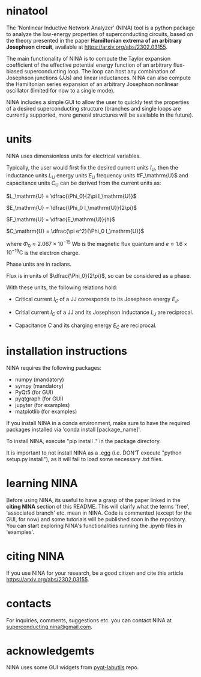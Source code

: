 # ninatool

The 'Nonlinear Inductive Network Analyzer' (NINA) tool is a python package to analyze 
the low-energy properties of superconducting circuits, based on the theory presented 
in the paper **Hamiltonian extrema of an arbitrary Josephson circuit**, available at 
https://arxiv.org/abs/2302.03155.

The main functionality of NINA is to compute the Taylor expansion coefficient of the 
effective potential energy function of an arbitrary flux-biased superconducting loop. 
The loop can host any combination of Josephson junctions (JJs) and linear inductances.
NINA can also compute the Hamiltonian series expansion of an arbitrary Josephson 
nonlinear oscillator (limited for now to a single mode).

NINA includes a simple GUI to allow the user to quickly test the properties of a desired 
superconducting structure (branches and single loops are currently supported, 
more general structures will be available in the future).

# units

NINA uses dimensionless units for electrical variables.

Typically, the user would first fix the desired current units $I_\mathrm{U}$, then 
the inductance units $L_\mathrm{U}$ 
energy units $E_\mathrm{U}$
frequency units #F_\mathrm{U}$
and capacitance units $C_\mathrm{U}$
can be derived from the current units as:

$L_\mathrm{U} = \dfrac{\Phi_0}{2\pi I_\mathrm{U}}$

$E_\mathrm{U} = \dfrac{\Phi_0 I_\mathrm{U}}{2\pi}$

$F_\mathrm{U} = \dfrac{E_\mathrm{U}}{h}$

$C_\mathrm{U} = \dfrac{\pi e^2}{\Phi_0 I_\mathrm{U}}$

where 
$\Phi_0 \approx 2.067 \times 10^{-15}$ Wb is the magnetic flux quantum and 
$e \approx 1.6 \times 10^{-19}\mathrm{C}$ is the electron charge.

Phase units are in radians.

Flux is in units of $\dfrac{\Phi_0}{2\pi}$, so can be considered as a phase.

With these units, the following relations hold:

 - Critical current $I_C$ of a JJ corresponds to its Josephson energy $E_J$.

 - Critial current $I_C$ of a JJ and its Josephson inductance $L_J$ are reciprocal.

 - Capacitance $C$ and its charging energy $E_C$ are reciprocal.

# installation instructions

NINA requires the following packages:

- numpy (mandatory)
- sympy (mandatory)
- PyQt5 (for GUI)
- pyqtgraph (for GUI)
- jupyter (for examples)
- matplotlib (for examples)

If you install NINA in a conda environment, make sure to have the required packages
installed via 'conda install [package_name]'.

To install NINA, execute "pip install ." in the package directory.

It is important to not install NINA as a .egg 
(i.e. DON'T execute "python setup.py install"),
as it will fail to load some necessary .txt files.

# learning NINA

Before using NINA, its useful to have a grasp of the paper linked in the **citing NINA** section of this README. This will clarify what the terms 'free', 'associated branch' etc. mean in NINA.
Code is commented (except for the GUI, for now) and some tutorials will be published soon in the repository.
You can start exploring NINA's functionalities running the .ipynb files in 'examples'.

# citing NINA

If you use NINA for your research, be a good citizen and cite this article 
https://arxiv.org/abs/2302.03155.

# contacts

For inquiries, comments, suggestions etc. you can contact NINA at superconducting.nina@gmail.com.

# acknowledgemts

NINA uses some GUI widgets from [pyqt-labutils](https://github.com/OE-FET/pyqt-labutils) repo.
